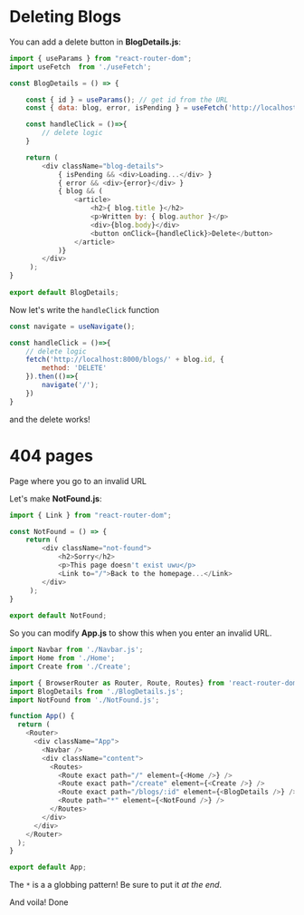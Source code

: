 # Deleting Blogs

You can add a delete button in **BlogDetails.js**:

```js
import { useParams } from "react-router-dom";
import useFetch  from './useFetch';

const BlogDetails = () => {

    const { id } = useParams(); // get id from the URL
    const { data: blog, error, isPending } = useFetch('http://localhost:8000/blogs/' + id); 

    const handleClick = ()=>{
        // delete logic
    }

    return ( 
        <div className="blog-details">
            { isPending && <div>Loading...</div> }
            { error && <div>{error}</div> }
            { blog && (
                <article>
                    <h2>{ blog.title }</h2>
                    <p>Written by: { blog.author }</p>
                    <div>{blog.body}</div>
                    <button onClick={handleClick}>Delete</button>
                </article>
            )}
        </div>
     );
}
 
export default BlogDetails;
```

Now let's write the `handleClick` function

```js
const navigate = useNavigate();

const handleClick = ()=>{
    // delete logic
    fetch('http://localhost:8000/blogs/' + blog.id, {
        method: 'DELETE'
    }).then(()=>{
        navigate('/');
    })
}
```

and the delete works!

# 404 pages 

Page where you go to an invalid URL

Let's make **NotFound.js**:
```js
import { Link } from "react-router-dom";

const NotFound = () => {
    return ( 
        <div className="not-found">
            <h2>Sorry</h2>
            <p>This page doesn't exist uwu</p>
            <Link to="/">Back to the homepage...</Link>
        </div>
     );
}
 
export default NotFound;
```

So you can modify **App.js** to show this when you enter an invalid URL. 
```js
import Navbar from './Navbar.js';
import Home from './Home';
import Create from './Create';

import { BrowserRouter as Router, Route, Routes} from 'react-router-dom';
import BlogDetails from './BlogDetails.js';
import NotFound from './NotFound.js';

function App() {
  return (
    <Router>
      <div className="App">
        <Navbar />
        <div className="content">
          <Routes>
            <Route exact path="/" element={<Home />} /> 
            <Route exact path="/create" element={<Create />} />
            <Route exact path="/blogs/:id" element={<BlogDetails />} />
            <Route path="*" element={<NotFound />} />          
          </Routes>
        </div>
      </div>
    </Router>
  );
}

export default App;
```
The `*` is a a globbing pattern! Be sure to put it *at the end*.

And voila! Done

